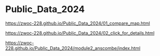 # Public_Data_2024
https://zwoc-228.github.io/Public_Data_2024/01_compare_map.html

https://zwoc-228.github.io/Public_Data_2024/02_click_for_details.html


https://zwoc-228.github.io/Public_Data_2024/module2_anscombe/index.html
